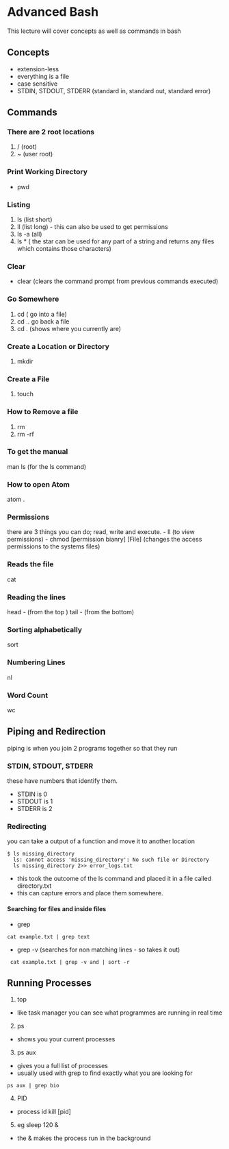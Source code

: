 # Advanced Bash

This lecture will cover concepts as well as commands in bash

## Concepts

- extension-less
- everything is a file
- case sensitive
- STDIN, STDOUT, STDERR (standard in, standard out, standard error)

## Commands

### There are 2 root locations
1. / (root)
2. ~ (user root)

### Print Working Directory
- pwd

### Listing

1. ls (list short)
2. ll (list long) - this can also be used to get permissions
3. ls -a (all)
4. ls * ( the star can be used for any part of a string and returns any files which contains those characters)

### Clear
- clear (clears the command prompt from previous commands executed)

### Go Somewhere
1. cd ( go into a file)
2. cd .. go back a file
3. cd . (shows where you currently are)

### Create a Location or Directory
1. mkdir

### Create a File
1. touch

### How to Remove a file
1. rm
2. rm -rf

### To get the manual
man ls (for the ls command)

### How to open Atom
atom .

### Permissions
 there are 3 things you can do; read, write and execute.
    - ll (to view permissions)
    - chmod [permission bianry] [File] (changes the access permissions to the systems files)

### Reads the file
cat

### Reading the lines
head - <number of lines> (from the top )
tail - <number of lines> (from the bottom)

### Sorting alphabetically
sort

### Numbering Lines
nl <file name>

### Word Count
wc <filename>

## Piping and Redirection
piping is when you join 2 programs together so that they run

### STDIN, STDOUT, STDERR
these have numbers that identify them.

- STDIN is 0
- STDOUT is 1
- STDERR is 2

### Redirecting
you can take a output of a function and move it to another location

````
$ ls missing_directory
  ls: cannot access 'missing_directory': No such file or Directory
  ls missing_directory 2>> error_logs.txt
````
  - this took the outcome of the ls command and placed it in a file called directory.txt
  - this can capture errors and place them somewhere.

#### Searching for files and inside files

- grep

````
cat example.txt | grep text

````

- grep -v (searches for non matching lines - so takes it out)

````
 cat example.txt | grep -v and | sort -r

````

## Running Processes

1. top
  - like task manager you can see what programmes are running in real time

2. ps
  - shows you your current processes

3. ps aux
  - gives you a full list of processes
  - usually used with grep to find exactly what you are looking for

  ````
  ps aux | grep bio

  ````

4. PID
  -  process id
  kill [pid]

5. eg sleep 120 &
  - the & makes the process run in the background 
